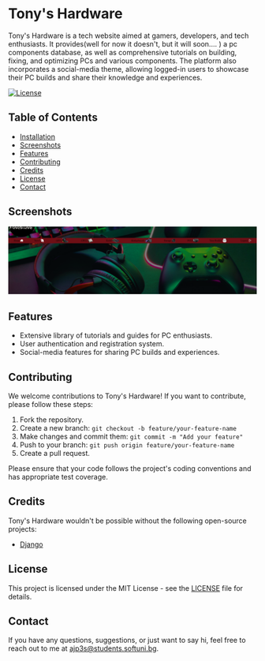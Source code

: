 # Tony's Hardware

Tony's Hardware is a tech website aimed at gamers, developers, and tech enthusiasts. 
It provides(well for now it doesn't, but it will soon.... ) a pc components database, as well as 
comprehensive tutorials on building, fixing, and optimizing PCs and various components. 
The platform also incorporates a social-media theme, allowing logged-in users to showcase their 
PC builds and share their knowledge and experiences.

[![License](https://img.shields.io/badge/license-MIT-blue.svg)](https://opensource.org/licenses/MIT)

## Table of Contents

- [Installation](#installation)
- [Screenshots](#screenshots)
- [Features](#features)
- [Contributing](#contributing)
- [Credits](#credits)
- [License](#license)
- [Contact](#contact)

## Screenshots

![Home Page](screenshots/Screenshot%20(12).png)

## Features

- Extensive library of tutorials and guides for PC enthusiasts.
- User authentication and registration system.
- Social-media features for sharing PC builds and experiences.

## Contributing

We welcome contributions to Tony's Hardware! If you want to contribute, please follow these steps:

1. Fork the repository.
2. Create a new branch: `git checkout -b feature/your-feature-name`
3. Make changes and commit them: `git commit -m "Add your feature"`
4. Push to your branch: `git push origin feature/your-feature-name`
5. Create a pull request.

Please ensure that your code follows the project's coding conventions and has appropriate test coverage.

## Credits

Tony's Hardware wouldn't be possible without the following open-source projects:

- [Django](https://www.djangoproject.com/)

## License

This project is licensed under the MIT License - see the [LICENSE](LICENSE) file for details.

## Contact

If you have any questions, suggestions, or just want to say hi, feel free to reach out to me at ajp3s@students.softuni.bg.

